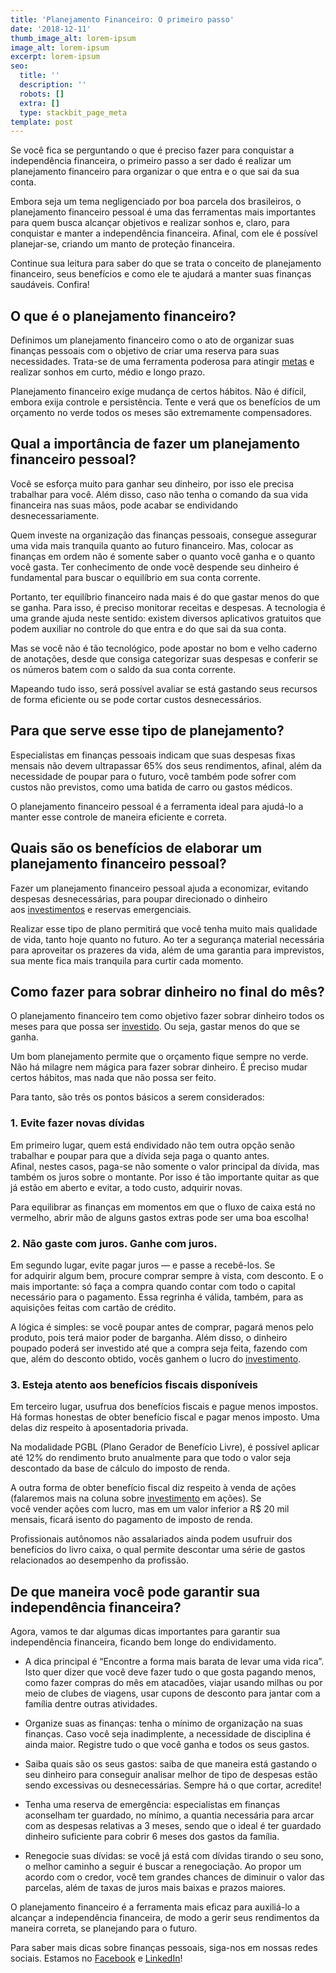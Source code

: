 ```yaml
---
title: 'Planejamento Financeiro: O primeiro passo'
date: '2018-12-11'
thumb_image_alt: lorem-ipsum
image_alt: lorem-ipsum
excerpt: lorem-ipsum
seo:
  title: ''
  description: ''
  robots: []
  extra: []
  type: stackbit_page_meta
template: post
---
```

Se você fica se perguntando o que é preciso fazer para conquistar a independência financeira, o primeiro passo a ser dado é realizar um planejamento financeiro para organizar o que entra e o que sai da sua conta.

Embora seja um tema negligenciado por boa parcela dos brasileiros, o planejamento financeiro pessoal é uma das ferramentas mais importantes para quem busca alcançar objetivos e realizar sonhos e, claro, para conquistar e manter a independência financeira. Afinal, com ele é possível planejar-se, criando um manto de proteção financeira.

Continue sua leitura para saber do que se trata o conceito de planejamento financeiro, seus benefícios e como ele te ajudará a manter suas finanças saudáveis. Confira!

## **O que é o planejamento financeiro?**

Definimos um planejamento financeiro como o ato de organizar suas finanças pessoais com o objetivo de criar uma reserva para suas necessidades. Trata-se de uma ferramenta poderosa para atingir [metas](https://saudemaisacao.com.br/blog/destaque-home/a-importancia-de-ter-proposito-e-metas/) e realizar sonhos em curto, médio e longo prazo.

Planejamento financeiro exige mudança de certos hábitos. Não é difícil, embora exija controle e persistência. Tente e verá que os benefícios de um orçamento no verde todos os meses são extremamente compensadores.

## **Qual a importância de fazer um planejamento financeiro pessoal?**

Você se esforça muito para ganhar seu dinheiro, por isso ele precisa trabalhar para você. Além disso, caso não tenha o comando da sua vida financeira nas suas mãos, pode acabar se endividando desnecessariamente.

Quem investe na organização das finanças pessoais, consegue assegurar uma vida mais tranquila quanto ao futuro financeiro. Mas, colocar as finanças em ordem não é somente saber o quanto você ganha e o quanto você gasta. Ter conhecimento de onde você despende seu dinheiro é fundamental para buscar o equilíbrio em sua conta corrente.

Portanto, ter equilíbrio financeiro nada mais é do que gastar menos do que se ganha. Para isso, é preciso monitorar receitas e despesas. A tecnologia é uma grande ajuda neste sentido: existem diversos aplicativos gratuitos que podem auxiliar no controle do que entra e do que sai da sua conta.

Mas se você não é tão tecnológico, pode apostar no bom e velho caderno de anotações, desde que consiga categorizar suas despesas e conferir se os números batem com o saldo da sua conta corrente.

Mapeando tudo isso, será possível avaliar se está gastando seus recursos de forma eficiente ou se pode cortar custos desnecessários.

## **Para que serve esse tipo de planejamento?**

Especialistas em finanças pessoais indicam que suas despesas fixas mensais não devem ultrapassar 65% dos seus rendimentos, afinal, além da necessidade de poupar para o futuro, você também pode sofrer com custos não previstos, como uma batida de carro ou gastos médicos.

O planejamento financeiro pessoal é a ferramenta ideal para ajudá-lo a manter esse controle de maneira eficiente e correta.

## **Quais são os benefícios de elaborar um planejamento financeiro pessoal?**

Fazer um planejamento financeiro pessoal ajuda a economizar, evitando despesas desnecessárias, para poupar direcionado o dinheiro aos [investimentos](https://saudemaisacao.com.br/blog/como-investir-dinheiro-no-exterior/) e reservas emergenciais.

Realizar esse tipo de plano permitirá que você tenha muito mais qualidade de vida, tanto hoje quanto no futuro. Ao ter a segurança material necessária para aproveitar os prazeres da vida, além de uma garantia para imprevistos, sua mente fica mais tranquila para curtir cada momento.

## **Como fazer para sobrar dinheiro no final do mês?**

O planejamento financeiro tem como objetivo fazer sobrar dinheiro todos os meses para que possa ser [investido](https://saudemaisacao.com.br/blog/investimentos-de-renda-fixa/). Ou seja, gastar menos do que se ganha.

Um bom planejamento permite que o orçamento fique sempre no verde. Não há milagre nem mágica para fazer sobrar dinheiro. É preciso mudar certos hábitos, mas nada que não possa ser feito.

Para tanto, são três os pontos básicos a serem considerados:

### 1. Evite fazer novas dívidas

Em primeiro lugar, quem está endividado não tem outra opção senão trabalhar e poupar para que a dívida seja paga o quanto antes. Afinal, nestes casos, paga-se não somente o valor principal da dívida, mas também os juros sobre o montante. Por isso é tão importante quitar as que já estão em aberto e evitar, a todo custo, adquirir novas.

Para equilibrar as finanças em momentos em que o fluxo de caixa está no vermelho, abrir mão de alguns gastos extras pode ser uma boa escolha!

### 2. Não gaste com juros. Ganhe com juros.

Em segundo lugar, evite pagar juros — e passe a recebê-los. Se for adquirir algum bem, procure comprar sempre à vista, com desconto. E o mais importante: só faça a compra quando contar com todo o capital necessário para o pagamento. Essa regrinha é válida, também, para as aquisições feitas com cartão de crédito.

A lógica é simples: se você poupar antes de comprar, pagará menos pelo produto, pois terá maior poder de barganha. Além disso, o dinheiro poupado poderá ser investido até que a compra seja feita, fazendo com que, além do desconto obtido, vocês ganhem o lucro do [investimento](https://saudemaisacao.com.br/blog/investimento-mensal-qual-o-valor-ideal-para-poupar-e-investir/).

### 3. Esteja atento aos benefícios fiscais disponíveis

Em terceiro lugar, usufrua dos benefícios fiscais e pague menos impostos. Há formas honestas de obter benefício fiscal e pagar menos imposto. Uma delas diz respeito à aposentadoria privada.

Na modalidade PGBL (Plano Gerador de Benefício Livre), é possível aplicar até 12% do rendimento bruto anualmente para que todo o valor seja descontado da base de cálculo do imposto de renda.

A outra forma de obter benefício fiscal diz respeito à venda de ações (falaremos mais na coluna sobre [investimento](http://saudemaisacao.com.br/blog/vale-a-pena-investir-em-criptomoedas/) em ações). Se você vender ações com lucro, mas em um valor inferior a R$ 20 mil mensais, ficará isento do pagamento de imposto de renda.

Profissionais autônomos não assalariados ainda podem usufruir dos benefícios do livro caixa, o qual permite descontar uma série de gastos relacionados ao desempenho da profissão.

## **De que maneira você pode garantir sua independência financeira?**

Agora, vamos te dar algumas dicas importantes para garantir sua independência financeira, ficando bem longe do endividamento.

*   A dica principal é “Encontre a forma mais barata de levar uma vida rica”. Isto quer dizer que você deve fazer tudo o que gosta pagando menos, como fazer compras do mês em atacadões, viajar usando milhas ou por meio de clubes de viagens, usar cupons de desconto para jantar com a família dentre outras atividades.

*   Organize suas as finanças: tenha o mínimo de organização na suas finanças. Caso você seja inadimplente, a necessidade de disciplina é ainda maior. Registre tudo o que você ganha e todos os seus gastos.

<!---->

*   Saiba quais são os seus gastos: saiba de que maneira está gastando o seu dinheiro para conseguir analisar melhor de tipo de despesas estão sendo excessivas ou desnecessárias. Sempre há o que cortar, acredite!

<!---->

*   Tenha uma reserva de emergência: especialistas em finanças aconselham ter guardado, no mínimo, a quantia necessária para arcar com as despesas relativas a 3 meses, sendo que o ideal é ter guardado dinheiro suficiente para cobrir 6 meses dos gastos da família.

<!---->

*   Renegocie suas dívidas: se você já está com dívidas tirando o seu sono, o melhor caminho a seguir é buscar a renegociação. Ao propor um acordo com o credor, você tem grandes chances de diminuir o valor das parcelas, além de taxas de juros mais baixas e prazos maiores.

O planejamento financeiro é a ferramenta mais eficaz para auxiliá-lo a alcançar a independência financeira, de modo a gerir seus rendimentos da maneira correta, se planejando para o futuro.

Para saber mais dicas sobre finanças pessoais, siga-nos em nossas redes sociais. Estamos no [Facebook](https://www.facebook.com/saudemaisacao) e [LinkedIn](https://www.linkedin.com/in/sa%C3%BAde-mais-a%C3%A7%C3%A3o-educa%C3%A7%C3%A3o-e-planejamento-financeiro-834ba612b/)!
